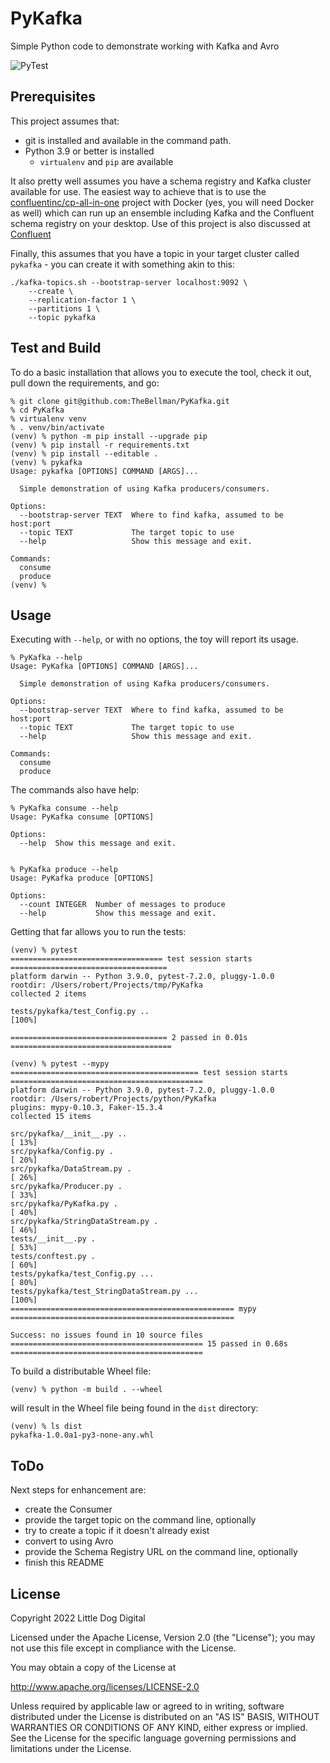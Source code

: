 # PyKafka
Simple Python code to demonstrate working with Kafka and Avro

![PyTest](https://github.com/TheBellman/PyKafka/workflows/PyTest/badge.svg?branch=main)


## Prerequisites
This project assumes that:

- git is installed and available in the command path.
- Python 3.9 or better is installed
  - `virtualenv` and `pip` are available

It also pretty well assumes you have a schema registry and Kafka cluster available for use. The easiest way to achieve that is to use the [confluentinc/cp-all-in-one](https://github.com/confluentinc/cp-all-in-one) project with Docker (yes, you will need Docker as well) which can run up an ensemble including Kafka and the Confluent schema registry on your desktop. Use of this project is also discussed at [Confluent](https://docs.confluent.io/platform/current/tutorials/build-your-own-demos.html)

Finally, this assumes that you have a topic in your target cluster called `pykafka` - you can create it with something akin to this:

```shell
./kafka-topics.sh --bootstrap-server localhost:9092 \
    --create \
    --replication-factor 1 \
    --partitions 1 \ 
    --topic pykafka
```

## Test and Build
To do a basic installation that allows you to execute the tool, check it out, pull down the requirements, and go:

```shell
% git clone git@github.com:TheBellman/PyKafka.git
% cd PyKafka
% virtualenv venv
% . venv/bin/activate
(venv) % python -m pip install --upgrade pip
(venv) % pip install -r requirements.txt
(venv) % pip install --editable .
(venv) % pykafka
Usage: pykafka [OPTIONS] COMMAND [ARGS]...

  Simple demonstration of using Kafka producers/consumers.

Options:
  --bootstrap-server TEXT  Where to find kafka, assumed to be host:port
  --topic TEXT             The target topic to use
  --help                   Show this message and exit.

Commands:
  consume
  produce
(venv) %
```

## Usage
Executing with `--help`, or with no options, the toy will report its usage.

```shell
% PyKafka --help
Usage: PyKafka [OPTIONS] COMMAND [ARGS]...

  Simple demonstration of using Kafka producers/consumers.

Options:
  --bootstrap-server TEXT  Where to find kafka, assumed to be host:port
  --topic TEXT             The target topic to use
  --help                   Show this message and exit.

Commands:
  consume
  produce
```

The commands also have help:
```shell
% PyKafka consume --help
Usage: PyKafka consume [OPTIONS]

Options:
  --help  Show this message and exit.


% PyKafka produce --help
Usage: PyKafka produce [OPTIONS]

Options:
  --count INTEGER  Number of messages to produce
  --help           Show this message and exit.
```

Getting that far allows you to run the tests:

```shell
(venv) % pytest
================================== test session starts ===================================
platform darwin -- Python 3.9.0, pytest-7.2.0, pluggy-1.0.0
rootdir: /Users/robert/Projects/tmp/PyKafka
collected 2 items                                                                        

tests/pykafka/test_Config.py ..                                                    [100%]

=================================== 2 passed in 0.01s ====================================

(venv) % pytest --mypy          
========================================== test session starts ===========================================
platform darwin -- Python 3.9.0, pytest-7.2.0, pluggy-1.0.0
rootdir: /Users/robert/Projects/python/PyKafka
plugins: mypy-0.10.3, Faker-15.3.4
collected 15 items                                                                                       

src/pykafka/__init__.py ..                                                                         [ 13%]
src/pykafka/Config.py .                                                                            [ 20%]
src/pykafka/DataStream.py .                                                                        [ 26%]
src/pykafka/Producer.py .                                                                          [ 33%]
src/pykafka/PyKafka.py .                                                                           [ 40%]
src/pykafka/StringDataStream.py .                                                                  [ 46%]
tests/__init__.py .                                                                                [ 53%]
tests/conftest.py .                                                                                [ 60%]
tests/pykafka/test_Config.py ...                                                                   [ 80%]
tests/pykafka/test_StringDataStream.py ...                                                         [100%]
================================================== mypy ==================================================

Success: no issues found in 10 source files
=========================================== 15 passed in 0.68s ===========================================
```

To build a distributable Wheel file:

```shell
(venv) % python -m build . --wheel
```

will result in the Wheel file being found in the `dist` directory:

```shell
(venv) % ls dist
pykafka-1.0.0a1-py3-none-any.whl
```

## ToDo
Next steps for enhancement are:

- create the Consumer
- provide the target topic on the command line, optionally
- try to create a topic if it doesn't already exist
- convert to using Avro
- provide the Schema Registry URL on the command line, optionally
- finish this README

## License

Copyright 2022 Little Dog Digital

Licensed under the Apache License, Version 2.0 (the "License"); you may not use this file except in compliance with the License.

You may obtain a copy of the License at

http://www.apache.org/licenses/LICENSE-2.0

Unless required by applicable law or agreed to in writing, software distributed under the License is distributed on an "AS IS" BASIS, WITHOUT WARRANTIES OR CONDITIONS OF ANY KIND, either express or implied. See the License for the specific language governing permissions and limitations under the License.
